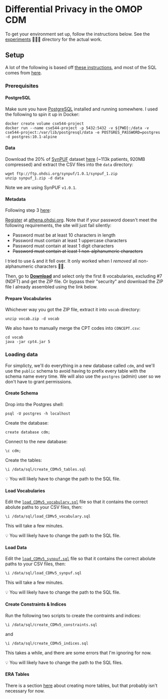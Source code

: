 # Differential Privacy in the OMOP CDM

To get your environment set up, follow the instructions below. See the [experiments](experiments) 👨🏻‍🔬 directory for the actual work.

## Setup

A lot of the following is based off [these instructions](https://github.com/OHDSI/ETL-CMS/blob/master/python_etl/README.md), and most
of the SQL comes from [here](https://github.com/OHDSI/ETL-CMS/tree/master/SQL).

### Prerequisites

#### PostgreSQL

Make sure you have [PostgreSQL](https://www.postgresql.org/download/) installed and running somewhere. I used the following to spin it up in Docker:

```
docker create volume cse544-project
docker run --name cse544-project -p 5432:5432 -v ${PWD}:/data -v cse544-project:/var/lib/postgresql/data -e POSTGRES_PASSWORD=postgres -d postgres:10.1-alpine
```

#### Data 

Download the 20% of [SynPUF](https://www.cms.gov/Research-Statistics-Data-and-Systems/Downloadable-Public-Use-Files/SynPUFs/DE_Syn_PUF.html) dataset [here](ftp://ftp.ohdsi.org/synpuf/1.0.1/synpuf_1.zip) (~113k patients, 920MB compressed) and extract the CSV files into the `data` directory:

```
wget ftp://ftp.ohdsi.org/synpuf/1.0.1/synpuf_1.zip
unzip synpuf_1.zip -d data
```

Note we are using SynPUF `v1.0.1`.

#### Metadata

Following step 3 [here](https://github.com/OHDSI/ETL-CMS/blob/master/python_etl/README.md#3-download-cdmv5-vocabulary-files):

[Register](http://athena.ohdsi.org/auth/register) at [athena.ohdsi.org](http://athena.ohdsi.org). Note
that if your password doesn't meet the following requirements, the site will just fail silently:

* Password must be at least 10 characters in length
* Password must contain at least 1 uppercase characters
* Password must contain at least 1 digit characters
* ~~Password must contain at least 1 non-alphanumeric characters~~

I tried to use <kbd>&</kbd> and it fell over. It only worked when I _removed_ all non-alphanumeric characters 🤦🏻‍️.

Then, go to [**Download**](http://athena.ohdsi.org/vocabulary/list) and select only the first 8 vocabularies,
excluding #7 (NDFT) and get the ZIP file. Or bypass their "security" and download the ZIP file
I already assembled using the link below.

#### Prepare Vocabularies

Whichever way you got the ZIP file, extract it into `vocab` directory:

```
unzip vocab.zip -d vocab
```

We also have to manually merge the CPT codes into `CONCEPT.csv`:

```
cd vocab
java -jar cpt4.jar 5
```

### Loading data

For simplicty, we'll do everything in a new database called `cdm`, and we'll use the `public` schema to
avoid having to prefix every table with the schema name every time. We will also use the `postgres` (admin) user
so we don't have to grant permissions.

#### Create Schema

Drop into the Postgres shell:

```
psql -U postgres -h localhost
```

Create the database:

```
create database cdm;
```

Connect to the new database:

```
\c cdm;
```

Create the tables:

```
\i /data/sql/create_CDMv5_tables.sql
```

:bulb: You will likely have to change the path to the SQL file.

#### Load Vocabularies

Edit the [`load_CDMv5_vocabulary.sql`](sql/load_CDMv5_vocabulary.sql) file so that it contains the correct abolute paths to your CSV files, then:

```
\i /data/sql/load_CDMv5_vocabulary.sql
```

This will take a few minutes.

:bulb: You will likely have to change the path to the SQL file.

#### Load Data

Edit the [`load_CDMv5_synpuf.sql`](sql/load_CDMv5_synpuf.sql) file so that it contains the correct abolute paths to your CSV files, then:

```
\i /data/sql/load_CDMv5_synpuf.sql
```

This will take a few minutes.

:bulb: You will likely have to change the path to the SQL file.

#### Create Constraints & Indices

Run the following two scripts to create the contraints and indices:

```
\i /data/sql/create_CDMv5_constraints.sql
```

and

```
\i /data/sql/create_CDMv5_indices.sql
```

This takes a while, and there are some errors that I'm ignoring for now.

:bulb: You will likely have to change the path to the SQL files.

#### ERA Tables

There is a section [here](https://github.com/OHDSI/ETL-CMS/blob/master/python_etl/README.md#8-create-era-tables) about creating
more tables, but that probably isn't necessary for now.
